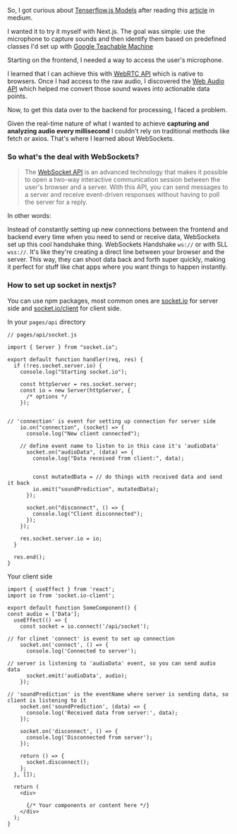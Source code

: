 
So, I got curious about [Tenserflow.js Models](https://www.tensorflow.org/js/models) after reading this [article](https://dev.to/devdevcharlie/acoustic-activity-recognition-in-javascript-2go4) in medium.

I wanted it to try it myself with Next.js. The goal was simple: use the microphone to capture sounds and then identify them based on predefined classes I'd set up with [Google Teachable Machine](https://teachablemachine.withgoogle.com/v1/)

Starting on the frontend, I needed a way to access the user's microphone. 

I learned that I can achieve this with [WebRTC API](https://developer.mozilla.org/en-US/docs/Glossary/WebRTC)  which is native to browsers. Once I had access to the raw audio, I discovered the [Web Audio API](https://developer.mozilla.org/en-US/docs/Web/API/Web_Audio_API) which helped me convert those sound waves into actionable data points.

Now, to get this data over to the backend for processing, I faced a problem. 

Given the real-time nature of what I wanted to achieve **capturing and analyzing audio every millisecond** I couldn't rely on traditional methods like fetch or axios. That's where I learned about WebSockets. 

### So what's the deal with WebSockets?

> The [WebSocket API](https://developer.mozilla.org/en-US/docs/Web/API/WebSockets_API) is an advanced technology that makes it possible to open a two-way interactive communication session between the user's browser and a server. With this API, you can send messages to a server and receive event-driven responses without having to poll the server for a reply.

In other words: 

Instead of constantly setting up new connections between the frontend and backend every time when you need to send or receive data, WebSockets set up this cool handshake thing. WebSockets Handshake ```ws://``` or with SLL `wss://`. It's like they're creating a direct line between your browser and the server. This way, they can shoot data back and forth super quickly, making it perfect for stuff like chat apps where you want things to happen instantly.

### How to set up socket in nextjs?

You can use npm packages, most common ones are [socket.io](https://www.npmjs.com/package/socket.io) for server side and [socket.io/client](https://www.npmjs.com/package/socket.io-client) for client side. 

In your `pages/api` directory
```
// pages/api/socket.js

import { Server } from "socket.io";

export default function handler(req, res) {
  if (!res.socket.server.io) {
    console.log("Starting socket.io");

    const httpServer = res.socket.server;
    const io = new Server(httpServer, {
      /* options */
    });


// 'connection' is event for setting up connection for server side 
    io.on("connection", (socket) => {
      console.log("New client connected");

    // define event name to listen to in this case it's 'audioData' 
      socket.on("audioData", (data) => {
        console.log("Data received from client:", data);


        const mutatedData = // do things with received data and send it back
        io.emit("soundPrediction", mutatedData);
      });

      socket.on("disconnect", () => {
        console.log("Client disconnected");
      });
    });

    res.socket.server.io = io;
  }

  res.end();
}

```

Your client side 

```
import { useEffect } from 'react';
import io from 'socket.io-client';

export default function SomeComponent() {
const audio = ['Data'];
  useEffect(() => {
    const socket = io.connect('/api/socket');

// for clinet 'connect' is event to set up connection
    socket.on('connect', () => {
      console.log('Connected to server');

// server is listening to 'audioData' event, so you can send audio data
      socket.emit('audioData', audio);
    });

// 'soundPrediction' is the eventName where server is sending data, so client is listening to it 
    socket.on('soundPrediction', (data) => {
      console.log('Received data from server:', data);
    });

    socket.on('disconnect', () => {
      console.log('Disconnected from server');
    });

    return () => {
      socket.disconnect();
    };
  }, []);

  return (
    <div>
     
      {/* Your components or content here */}
    </div>
  );
}


```





